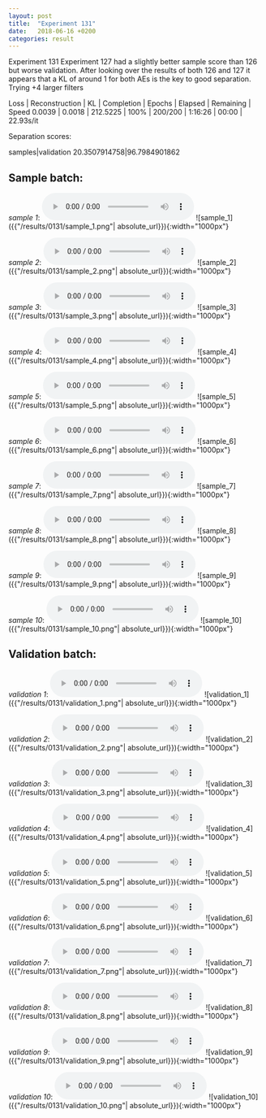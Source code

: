```yaml
---
layout: post
title:  "Experiment 131"
date:   2018-06-16 +0200
categories: result
---
```

Experiment 131
Experiment 127 had a slightly better sample score than 126 but worse validation.
After looking over the results of both 126 and 127 it appears that a KL of around 1 for both AEs is the key to good separation.
Trying +4 larger filters

Loss | Reconstruction | KL | Completion | Epochs | Elapsed | Remaining | Speed
0.0039 | 0.0018 | 212.5225 | 100% | 200/200 | 1:16:26 | 00:00 | 22.93s/it

Separation scores:

samples|validation
20.3507914758|96.7984901862

## **Sample batch**:
_sample 1_:
<audio src="/ResultsOverview/results/0131/sample_1.wav" controls preload></audio>
![sample_1]({{"/results/0131/sample_1.png"| absolute_url}}){:width="1000px"}

_sample 2_:
<audio src="/ResultsOverview/results/0131/sample_2.wav" controls preload></audio>
![sample_2]({{"/results/0131/sample_2.png"| absolute_url}}){:width="1000px"}

_sample 3_:
<audio src="/ResultsOverview/results/0131/sample_3.wav" controls preload></audio>
![sample_3]({{"/results/0131/sample_3.png"| absolute_url}}){:width="1000px"}

_sample 4_:
<audio src="/ResultsOverview/results/0131/sample_4.wav" controls preload></audio>
![sample_4]({{"/results/0131/sample_4.png"| absolute_url}}){:width="1000px"}

_sample 5_:
<audio src="/ResultsOverview/results/0131/sample_5.wav" controls preload></audio>
![sample_5]({{"/results/0131/sample_5.png"| absolute_url}}){:width="1000px"}

_sample 6_:
<audio src="/ResultsOverview/results/0131/sample_6.wav" controls preload></audio>
![sample_6]({{"/results/0131/sample_6.png"| absolute_url}}){:width="1000px"}

_sample 7_:
<audio src="/ResultsOverview/results/0131/sample_7.wav" controls preload></audio>
![sample_7]({{"/results/0131/sample_7.png"| absolute_url}}){:width="1000px"}

_sample 8_:
<audio src="/ResultsOverview/results/0131/sample_8.wav" controls preload></audio>
![sample_8]({{"/results/0131/sample_8.png"| absolute_url}}){:width="1000px"}

_sample 9_:
<audio src="/ResultsOverview/results/0131/sample_9.wav" controls preload></audio>
![sample_9]({{"/results/0131/sample_9.png"| absolute_url}}){:width="1000px"}

_sample 10_:
<audio src="/ResultsOverview/results/0131/sample_10.wav" controls preload></audio>
![sample_10]({{"/results/0131/sample_10.png"| absolute_url}}){:width="1000px"}

## **Validation batch**:
_validation 1_:
<audio src="/ResultsOverview/results/0131/validation_1.wav" controls preload></audio>
![validation_1]({{"/results/0131/validation_1.png"| absolute_url}}){:width="1000px"}

_validation 2_:
<audio src="/ResultsOverview/results/0131/validation_2.wav" controls preload></audio>
![validation_2]({{"/results/0131/validation_2.png"| absolute_url}}){:width="1000px"}

_validation 3_:
<audio src="/ResultsOverview/results/0131/validation_3.wav" controls preload></audio>
![validation_3]({{"/results/0131/validation_3.png"| absolute_url}}){:width="1000px"}

_validation 4_:
<audio src="/ResultsOverview/results/0131/validation_4.wav" controls preload></audio>
![validation_4]({{"/results/0131/validation_4.png"| absolute_url}}){:width="1000px"}

_validation 5_:
<audio src="/ResultsOverview/results/0131/validation_5.wav" controls preload></audio>
![validation_5]({{"/results/0131/validation_5.png"| absolute_url}}){:width="1000px"}

_validation 6_:
<audio src="/ResultsOverview/results/0131/validation_6.wav" controls preload></audio>
![validation_6]({{"/results/0131/validation_6.png"| absolute_url}}){:width="1000px"}

_validation 7_:
<audio src="/ResultsOverview/results/0131/validation_7.wav" controls preload></audio>
![validation_7]({{"/results/0131/validation_7.png"| absolute_url}}){:width="1000px"}

_validation 8_:
<audio src="/ResultsOverview/results/0131/validation_8.wav" controls preload></audio>
![validation_8]({{"/results/0131/validation_8.png"| absolute_url}}){:width="1000px"}

_validation 9_:
<audio src="/ResultsOverview/results/0131/validation_9.wav" controls preload></audio>
![validation_9]({{"/results/0131/validation_9.png"| absolute_url}}){:width="1000px"}

_validation 10_:
<audio src="/ResultsOverview/results/0131/validation_10.wav" controls preload></audio>
![validation_10]({{"/results/0131/validation_10.png"| absolute_url}}){:width="1000px"}
